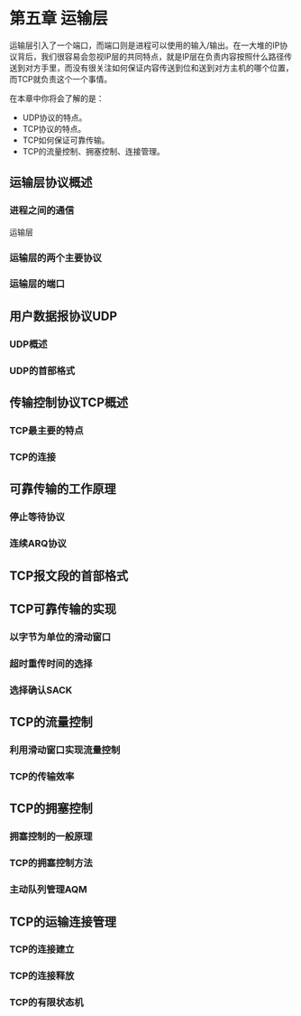 # 第五章 运输层

运输层引入了一个端口，而端口则是进程可以使用的输入/输出。在一大堆的IP协议背后，我们很容易会忽视IP层的共同特点，就是IP层在负责内容按照什么路径传送到对方手里，而没有很关注如何保证内容传送到位和送到对方主机的哪个位置，而TCP就负责这个一个事情。

在本章中你将会了解的是：

+ UDP协议的特点。
+ TCP协议的特点。
+ TCP如何保证可靠传输。
+ TCP的流量控制、拥塞控制、连接管理。

## 运输层协议概述

### 进程之间的通信

运输层

### 运输层的两个主要协议

### 运输层的端口

## 用户数据报协议UDP

### UDP概述

### UDP的首部格式

## 传输控制协议TCP概述

### TCP最主要的特点

### TCP的连接

## 可靠传输的工作原理

### 停止等待协议

### 连续ARQ协议

## TCP报文段的首部格式

## TCP可靠传输的实现

### 以字节为单位的滑动窗口

### 超时重传时间的选择

### 选择确认SACK

## TCP的流量控制

### 利用滑动窗口实现流量控制

### TCP的传输效率

## TCP的拥塞控制

### 拥塞控制的一般原理

### TCP的拥塞控制方法

### 主动队列管理AQM

## TCP的运输连接管理

### TCP的连接建立

### TCP的连接释放

### TCP的有限状态机